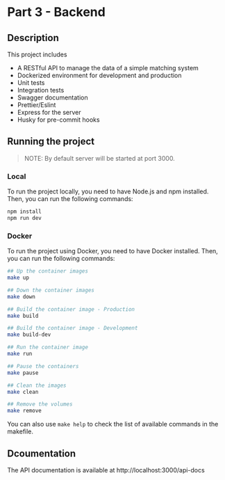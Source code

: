# Part 3 - Backend

## Description
This project includes

- A RESTful API to manage the data of a simple matching system
- Dockerized environment for development and production
- Unit tests
- Integration tests
- Swagger documentation
- Prettier/Eslint
- Express for the server
- Husky for pre-commit hooks


## Running the project
>NOTE: By default server will be started at port 3000.

### Local
To run the project locally, you need to have Node.js and npm installed. Then, you can run the following commands:

```bash
npm install
npm run dev
```

### Docker

To run the project using Docker, you need to have Docker installed. Then, you can run the following commands:

```bash
## Up the container images
make up

## Down the container images
make down

## Build the container image - Production
make build

## Build the container image - Development
make build-dev

## Run the container image
make run

## Pause the containers
make pause

## Clean the images
make clean

## Remove the volumes
make remove
```

You can also use ```make help``` to check the list of available commands in the makefile.

## Dcoumentation
The API documentation is available at http://localhost:3000/api-docs